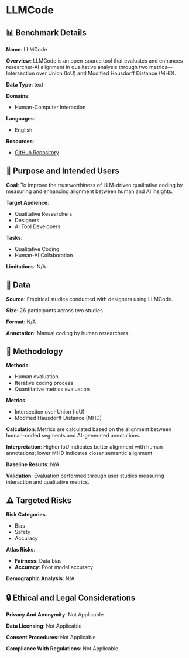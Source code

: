 # LLMCode

## 📊 Benchmark Details

**Name**: LLMCode

**Overview**: LLMCode is an open-source tool that evaluates and enhances researcher-AI alignment in qualitative analysis through two metrics—Intersection over Union (IoU) and Modified Hausdorff Distance (MHD).

**Data Type**: text

**Domains**:
- Human-Computer Interaction

**Languages**:
- English

**Resources**:
- [GitHub Repository](https://github.com/username/repo)

## 🎯 Purpose and Intended Users

**Goal**: To improve the trustworthiness of LLM-driven qualitative coding by measuring and enhancing alignment between human and AI insights.

**Target Audience**:
- Qualitative Researchers
- Designers
- AI Tool Developers

**Tasks**:
- Qualitative Coding
- Human-AI Collaboration

**Limitations**: N/A

## 💾 Data

**Source**: Empirical studies conducted with designers using LLMCode.

**Size**: 26 participants across two studies

**Format**: N/A

**Annotation**: Manual coding by human researchers.

## 🔬 Methodology

**Methods**:
- Human evaluation
- Iterative coding process
- Quantitative metrics evaluation

**Metrics**:
- Intersection over Union (IoU)
- Modified Hausdorff Distance (MHD)

**Calculation**: Metrics are calculated based on the alignment between human-coded segments and AI-generated annotations.

**Interpretation**: Higher IoU indicates better alignment with human annotations; lower MHD indicates closer semantic alignment.

**Baseline Results**: N/A

**Validation**: Evaluation performed through user studies measuring interaction and qualitative metrics.

## ⚠️ Targeted Risks

**Risk Categories**:
- Bias
- Safety
- Accuracy

**Atlas Risks**:
- **Fairness**: Data bias
- **Accuracy**: Poor model accuracy

**Demographic Analysis**: N/A

## 🔒 Ethical and Legal Considerations

**Privacy And Anonymity**: Not Applicable

**Data Licensing**: Not Applicable

**Consent Procedures**: Not Applicable

**Compliance With Regulations**: Not Applicable
